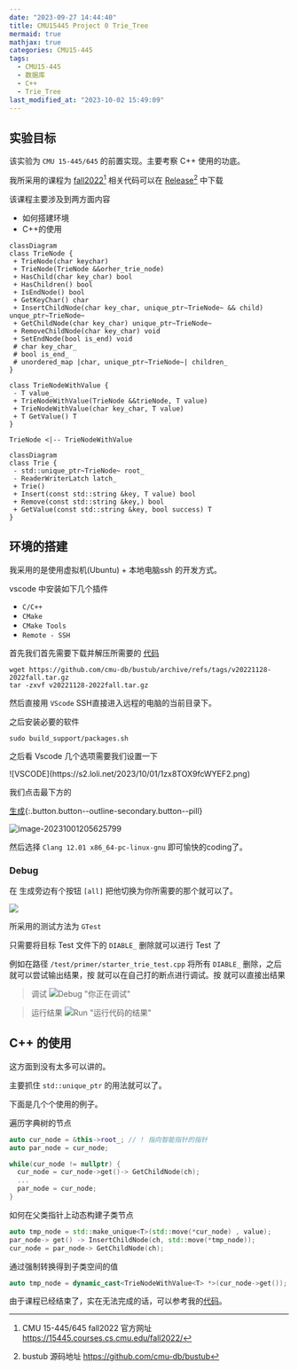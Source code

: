 ```yaml
---
date: "2023-09-27 14:44:40"
title: CMU15445 Project 0 Trie_Tree
mermaid: true
mathjax: true
categories: CMU15-445
tags:
  - CMU15-445
  - 数据库
  - C++
  - Trie_Tree
last_modified_at: "2023-10-02 15:49:09"
---
```


## 实验目标

该实验为 `CMU 15-445/645` 的前置实现。主要考察 C++ 使用的功底。

我所采用的课程为 [fall2022](https://15445.courses.cs.cmu.edu/fall2022/)[^cmu_15445_fall2022] 相关代码可以在 [Release](https://github.com/cmu-db/bustub/releases/tag/v20221128-2022fall)[^bustub_source_code] 中下载

[^cmu_15445_fall2022]: CMU 15-445/645 fall2022 官方网址 <https://15445.courses.cs.cmu.edu/fall2022/>
[^bustub_source_code]: bustub 源码地址 <https://github.com/cmu-db/bustub>



该课程主要涉及到两方面内容

- 如何搭建环境
- C++的使用


```mermaid
classDiagram
class TrieNode {
 + TrieNode(char keychar)
 + TrieNode(TrieNode &&orher_trie_node)
 + HasChild(char key_char) bool
 + HasChildren() bool
 + IsEndNode() bool
 + GetKeyChar() char
 + InsertChildNode(char key_char, unique_ptr~TrieNode~ && child) unque_ptr~TrieNode~
 + GetChildNode(char key_char) unique_ptr~TrieNode~
 + RemoveChildNode(char key_char) void
 + SetEndNode(bool is_end) void
 # char key_char_
 # bool is_end_
 # unordered_map |char, unique_ptr~TrieNode~| children_
}

class TrieNodeWithValue {
 - T value_
 + TrieNodeWithValue(TrieNode &&trieNode, T value)
 + TrieNodeWithValue(char key_char, T value)
 + T GetValue() T
}

TrieNode <|-- TrieNodeWithValue
```

```mermaid
classDiagram
class Trie {
 - std::unique_ptr~TrieNode~ root_
 - ReaderWriterLatch latch_
 + Trie()
 + Insert(const std::string &key, T value) bool
 + Remove(const std::string &key,) bool
 + GetValue(const std::string &key, bool success) T
}
```



## 环境的搭建

我采用的是使用虚拟机(Ubuntu) + 本地电脑ssh 的开发方式。

vscode 中安装如下几个插件

- `C/C++`
- `CMake`
- `CMake Tools`
- `Remote - SSH`

首先我们首先需要下载并解压所需要的 [代码](https://github.com/cmu-db/bustub/releases/tag/v20221128-2022fall)

```shell
wget https://github.com/cmu-db/bustub/archive/refs/tags/v20221128-2022fall.tar.gz
tar -zxvf v20221128-2022fall.tar.gz  
```

然后直接用 `VScode` SSH直接进入远程的电脑的当前目录下。

之后安装必要的软件

```shell
sudo build_support/packages.sh
```

之后看 Vscode 几个选项需要我们设置一下

<div id="tmp_tag"></div>
![VSCODE](https://s2.loli.net/2023/10/01/1zx8TOX9fcWYEF2.png)

我们点击最下方的 

[<i class="fa-solid fa-gear fa-beat"></i> 生成](#tmp_tag){:.button.button--outline-secondary.button--pill}



![image-20231001205625799](https://s2.loli.net/2023/10/01/RcEXkCSA9uOsj1I.png)



然后选择 `Clang 12.01 x86_64-pc-linux-gnu` 即可愉快的coding了。

### Debug 

在 <i class="fa-solid fa-gear fa-beat"></i> 生成旁边有个按钮 `[all]` 把他切换为你所需要的那个就可以了。

![](https://s2.loli.net/2023/10/02/MRDE97WAlb5ht6w.png)  

所采用的测试方法为 `GTest` 

只需要将目标 Test 文件下的 `DIABLE_` 删除就可以进行 Test 了 

例如在路径 `/test/primer/starter_trie_test.cpp` 将所有 `DIABLE_` 删除，之后就可以尝试输出结果，按 <i class="fa-solid fa-bug"></i> 就可以在自己打的断点进行调试。按 <i class="fa-solid fa-play"></i> 就可以直接出结果

> <i class="fa-solid fa-bug"></i> 调试
> ![Debug "你正在调试"](https://s2.loli.net/2023/10/02/hXI9qEDSOpasglx.png)  

> <i class="fa-solid fa-play"></i> 运行结果
> ![Run "运行代码的结果"](https://s2.loli.net/2023/10/02/2F1ToQA6LgkyvID.png)  





## C++ 的使用

这方面到没有太多可以讲的。

主要抓住 `std::unique_ptr` 的用法就可以了。

下面是几个个使用的例子。

遍历字典树的节点
```cpp
auto cur_node = &this->root_; // ! 指向智能指针的指针
auto par_node = cur_node;

while(cur_node != nullptr) {
  cur_node = cur_node->get()-> GetChildNode(ch);
  ...
  par_node = cur_node;
}
```

如何在父类指针上动态构建子类节点

```cpp
auto tmp_node = std::make_unique<T>(std::move(*cur_node) , value);
par_node-> get() -> InsertChildNode(ch, std::move(*tmp_node));
cur_node = par_node-> GetChildNode(ch);
```


通过强制转换得到子类空间的值
```cpp
auto tmp_node = dynamic_cast<TrieNodeWithValue<T> *>(cur_node->get());
```

由于课程已经结束了，实在无法完成的话，可以参考我的[代码](/assets/others/CMU15445_project_0_c++_prime.cpp)。